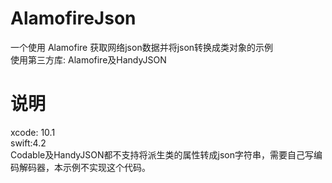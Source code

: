 # AlamofireJson
一个使用 Alamofire 获取网络json数据并将json转换成类对象的示例  
使用第三方库: Alamofire及HandyJSON  

# 说明  
xcode: 10.1  
swift:4.2  
Codable及HandyJSON都不支持将派生类的属性转成json字符串，需要自己写编码解码器，本示例不实现这个代码。
